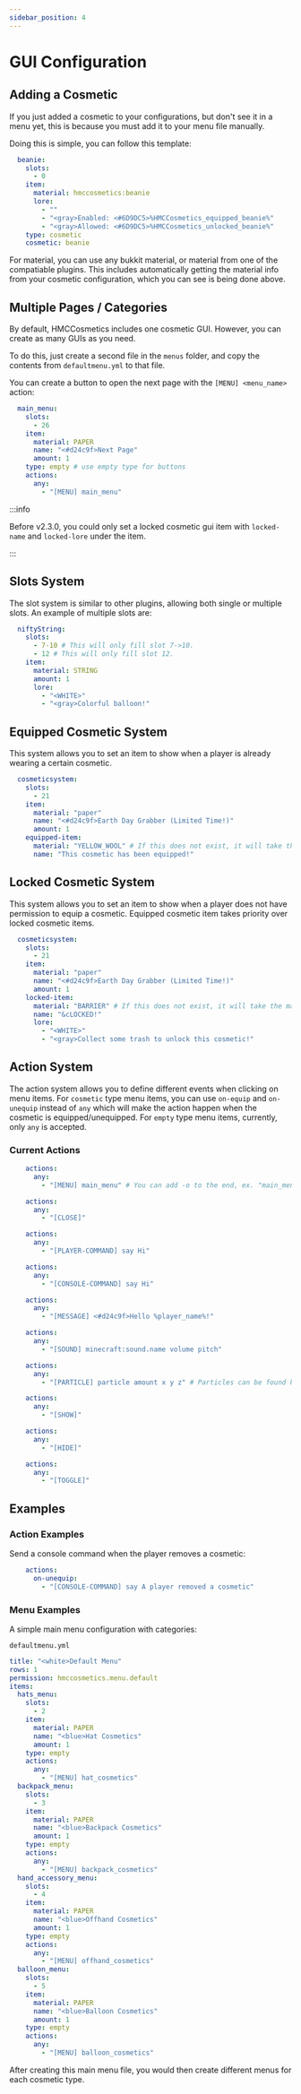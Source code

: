 ```yaml
---
sidebar_position: 4
---
```


# GUI Configuration

## Adding a Cosmetic

If you just added a cosmetic to your configurations, but don't see it in a menu yet, this is because you must add it to your menu file manually.

Doing this is simple, you can follow this template:

```yaml
  beanie:
    slots:
      - 0
    item:
      material: hmccosmetics:beanie
      lore:
        - ""
        - "<gray>Enabled: <#6D9DC5>%HMCCosmetics_equipped_beanie%"
        - "<gray>Allowed: <#6D9DC5>%HMCCosmetics_unlocked_beanie%"
    type: cosmetic
    cosmetic: beanie
```

For material, you can use any bukkit material, or material from one of the compatiable plugins. This includes automatically getting the material info from your cosmetic
configuration, which you can see is being done above.

## Multiple Pages / Categories

By default, HMCCosmetics includes one cosmetic GUI. However, you can create as many GUIs as you need.

To do this, just create a second file in the `menus` folder, and copy the contents from `defaultmenu.yml` to that file.

You can create a button to open the next page with the `[MENU] <menu_name>` action:

```yaml
  main_menu:
    slots:
      - 26
    item:
      material: PAPER
      name: "<#d24c9f>Next Page"
      amount: 1
    type: empty # use empty type for buttons
    actions:
      any:
        - "[MENU] main_menu"
```

:::info 

Before v2.3.0, you could only set a locked cosmetic gui item with `locked-name` and `locked-lore` under the item. 

:::

## Slots System

The slot system is similar to other plugins, allowing both single or multiple slots. An example of multiple slots are:

```yaml
  niftyString:
    slots:
      - 7-10 # This will only fill slot 7->10. 
      - 12 # This will only fill slot 12. 
    item:
      material: STRING
      amount: 1
      lore:
        - "<WHITE>"
        - "<gray>Colorful balloon!"
```

## Equipped Cosmetic System

This system allows you to set an item to show when a player is already wearing a certain cosmetic.

```yaml
  cosmeticsystem:
    slots:
      - 21
    item:
      material: "paper"
      name: "<#d24c9f>Earth Day Grabber (Limited Time!)"
      amount: 1
    equipped-item:
      material: "YELLOW_WOOL" # If this does not exist, it will take the material in the original material found under item
      name: "This cosmetic has been equipped!"
```

## Locked Cosmetic System

This system allows you to set an item to show when a player does not have permission to equip a cosmetic. Equipped cosmetic item takes priority over locked cosmetic items. 

```yaml
  cosmeticsystem:
    slots:
      - 21
    item:
      material: "paper"
      name: "<#d24c9f>Earth Day Grabber (Limited Time!)"
      amount: 1
    locked-item:
      material: "BARRIER" # If this does not exist, it will take the material in the original material found under item
      name: "&cLOCKED!"
      lore:
        - "<WHITE>"
        - "<gray>Collect some trash to unlock this cosmetic!"
```



## Action System

The action system allows you to define different events when clicking on menu items.
For `cosmetic` type menu items, you can use `on-equip` and `on-unequip` instead of `any` which will make the action happen when the cosmetic is equipped/unequipped.
For `empty` type menu items, currently, only `any` is accepted.

### Current Actions

```yaml
    actions:
      any:
        - "[MENU] main_menu" # You can add -o to the end, ex. "main_menu -o", to ignore permission of the target menu.
```

```yaml
    actions:
      any:
        - "[CLOSE]"
```

```yaml
    actions:
      any:
        - "[PLAYER-COMMAND] say Hi"
```

```yaml
    actions:
      any:
        - "[CONSOLE-COMMAND] say Hi"
```

```yaml
    actions:
      any:
        - "[MESSAGE] <#d24c9f>Hello %player_name%!"
```

```yaml
    actions:
      any:
        - "[SOUND] minecraft:sound.name volume pitch"
```

```yaml
    actions:
      any:
        - "[PARTICLE] particle amount x y z" # Particles can be found https://hub.spigotmc.org/javadocs/spigot/org/bukkit/Particle.html, xyz are offsets from the player. 
```

```yaml
    actions:
      any:
        - "[SHOW]"
```

```yaml
    actions:
      any:
        - "[HIDE]"
```

```yaml
    actions:
      any:
        - "[TOGGLE]"
```



## Examples

### Action Examples

Send a console command when the player removes a cosmetic:
```yaml
    actions:
      on-unequip:
        - "[CONSOLE-COMMAND] say A player removed a cosmetic"
```

### Menu Examples

A simple main menu configuration with categories:

`defaultmenu.yml`
```yaml
title: "<white>Default Menu"
rows: 1
permission: hmccosmetics.menu.default
items:
  hats_menu:
    slots:
      - 2
    item:
      material: PAPER
      name: "<blue>Hat Cosmetics"
      amount: 1
    type: empty
    actions:
      any:
        - "[MENU] hat_cosmetics"
  backpack_menu:
    slots:
      - 3
    item:
      material: PAPER
      name: "<blue>Backpack Cosmetics"
      amount: 1
    type: empty
    actions:
      any:
        - "[MENU] backpack_cosmetics"
  hand_accessory_menu:
    slots:
      - 4
    item:
      material: PAPER
      name: "<blue>Offhand Cosmetics"
      amount: 1
    type: empty
    actions:
      any:
        - "[MENU] offhand_cosmetics"
  balloon_menu:
    slots:
      - 5
    item:
      material: PAPER
      name: "<blue>Balloon Cosmetics"
      amount: 1
    type: empty
    actions:
      any:
        - "[MENU] balloon_cosmetics"
```

After creating this main menu file, you would then create different menus for each cosmetic type.

